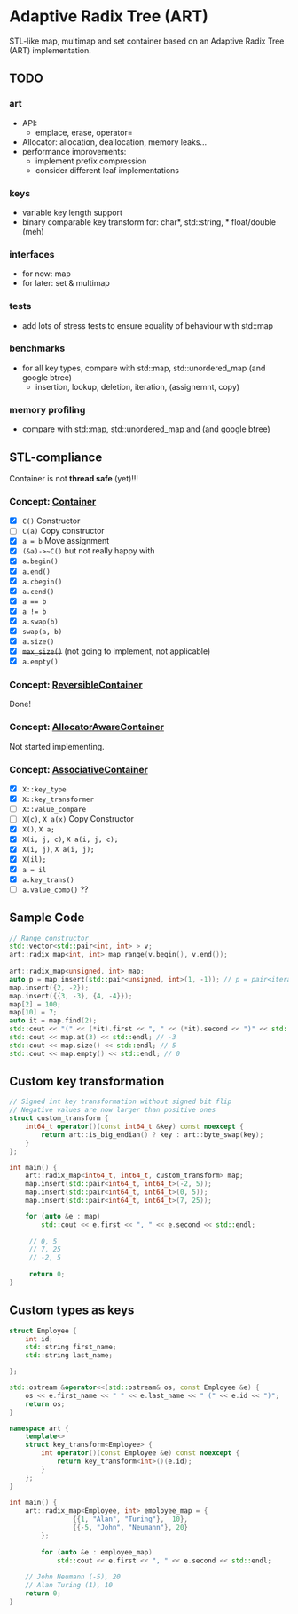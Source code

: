 # Adaptive Radix Tree (ART)
STL-like map, multimap and set container based on an Adaptive Radix Tree (ART) implementation.

## TODO
### art
* API:
    * emplace, erase, operator=
* Allocator: allocation, deallocation, memory leaks...
* performance improvements:
    * implement prefix compression
    * consider different leaf implementations

### keys
* variable key length support
* binary comparable key transform for: char*, std::string, * float/double (meh)

### interfaces
* for now: map
* for later: set & multimap

### tests
* add lots of stress tests to ensure equality of behaviour with std::map

### benchmarks
* for all key types, compare with std::map, std::unordered_map (and google btree)
    * insertion, lookup, deletion, iteration, (assignemnt, copy)

### memory profiling
* compare with std::map, std::unordered_map  and (and google btree)

## STL-compliance
Container is not **thread safe** (yet)!!!
### Concept: [Container](http://en.cppreference.com/w/cpp/concept/Container)
- [x] `C()` Constructor
- [ ] `C(a)` Copy constructor
- [x] `a = b` Move assignment
- [x] `(&a)->~C()` but not really happy with
- [x] `a.begin()`
- [x] `a.end()`
- [x] `a.cbegin()`
- [x] `a.cend()`
- [x] `a == b`
- [x] `a != b`
- [x] `a.swap(b)` 
- [x] `swap(a, b)`
- [x] `a.size()`
- [x] ~~`max_size()`~~ (not going to implement, not applicable)
- [x] `a.empty()`

### Concept: [ReversibleContainer](http://en.cppreference.com/w/cpp/concept/ReversibleContainer)
Done!

### Concept: [AllocatorAwareContainer](http://en.cppreference.com/w/cpp/concept/AllocatorAwareContainer)
Not started implementing.

### Concept: [AssociativeContainer](http://en.cppreference.com/w/cpp/concept/AssociativeContainer)
- [x] `X::key_type`
- [x] `X::key_transformer`
- [ ] `X::value_compare`
- [ ] `X(c)`, `X a(x)` Copy Constructor
- [x] `X()`, `X a;`
- [x] `X(i, j, c)`, `X a(i, j, c);`
- [x] `X(i, j)`, `X a(i, j);` 
- [x] `X(il);`
- [x] `a = il`
- [x] `a.key_trans()`
- [ ] `a.value_comp()` ??

## Sample Code
```C++
// Range constructor
std::vector<std::pair<int, int> > v;
art::radix_map<int, int> map_range(v.begin(), v.end());
        
art::radix_map<unsigned, int> map;
auto p = map.insert(std::pair<unsigned, int>(1, -1)); // p = pair<iterator, bool>
map.insert({2, -2});
map.insert({{3, -3}, {4, -4}});
map[2] = 100;
map[10] = 7;
auto it = map.find(2);
std::cout << "(" << (*it).first << ", " << (*it).second << ")" << std::endl; // (2, 100)
std::cout << map.at(3) << std::endl; // -3
std::cout << map.size() << std::endl; // 5
std::cout << map.empty() << std::endl; // 0
```
## Custom key transformation
```C++
// Signed int key transformation without signed bit flip
// Negative values are now larger than positive ones
struct custom_transform {
    int64_t operator()(const int64_t &key) const noexcept {
        return art::is_big_endian() ? key : art::byte_swap(key);
    }
};

int main() {
    art::radix_map<int64_t, int64_t, custom_transform> map;
    map.insert(std::pair<int64_t, int64_t>(-2, 5));
    map.insert(std::pair<int64_t, int64_t>(0, 5));
    map.insert(std::pair<int64_t, int64_t>(7, 25));

    for (auto &e : map)
        std::cout << e.first << ", " << e.second << std::endl;
        
     // 0, 5
     // 7, 25
     // -2, 5
     
     return 0;
}

```
## Custom types as keys
```C++
struct Employee {
    int id;
    std::string first_name;
    std::string last_name;

};

std::ostream &operator<<(std::ostream& os, const Employee &e) {
    os << e.first_name << " " << e.last_name << " (" << e.id << ")";
    return os;
}

namespace art {
    template<>
    struct key_transform<Employee> {
        int operator()(const Employee &e) const noexcept {
            return key_transform<int>()(e.id);
        }
    };
}
    
int main() {
    art::radix_map<Employee, int> employee_map = {
                {{1, "Alan", "Turing"},  10},
                {{-5, "John", "Neumann"}, 20}
        };
    
        for (auto &e : employee_map)
            std::cout << e.first << ", " << e.second << std::endl;
    
    // John Neumann (-5), 20        
    // Alan Turing (1), 10
    return 0;
}
```
